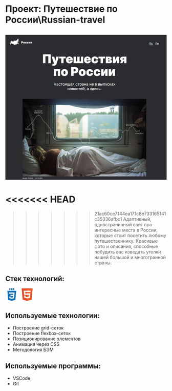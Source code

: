 # Проект: Путешествие по России\Russian-travel
![Путешествие по России](https://github.com/alena-st-code/russian-travel/blob/main/Screen.png)
------
<<<<<<< HEAD
</br>
=======
>>>>>>> 21ac60ce7144ea171c8e733165141c35336afbc1
Адаптивный, одностраничный сайт про интересные места в России, которые стоит посетить любому путешественнику. Красивые фото и описания, способные побудить вас изведать уголки нашей большой и многогранной страны.

## Стек технологий:
 <img src="https://github.com/devicons/devicon/blob/master/icons/css3/css3-plain-wordmark.svg"  title="CSS3" alt="CSS" width="40" height="40"/>&nbsp;
 <img src="https://github.com/devicons/devicon/blob/master/icons/html5/html5-original.svg" title="HTML5" alt="HTML" width="40" height="40"/>&nbsp;

## Используемые технологии:
* Построение grid-сеток
* Построение flexbox-сеток
* Позиционирование элементов
* Анимация через CSS
* Методология БЭМ

## Используемые программы:
* VSCode
* Git
